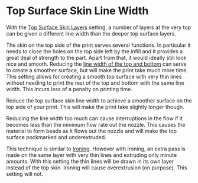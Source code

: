 Top Surface Skin Line Width
====
With the [Top Surface Skin Layers](roofing_layer_count.md) setting, a number of layers at the very top can be given a different line width than the deeper top surface layers.

The skin on the top side of the print serves several functions. In particular it needs to close the holes on the top side left by the infill and it provides a great deal of strength to the part. Apart from that, it would ideally still look nice and smooth. Reducing the [line width of the top and bottom](skin_line_width.md) can serve to create a smoother surface, but will make the print take much more time. This setting allows for creating a smooth top surface with very thin lines without needing to print the rest of the top and bottom with the same line width. This incurs less of a penalty on printing time.

Reduce the top surface skin line width to achieve a smoother surface on the top side of your print. This will make the print take slightly longer though.

Reducing the line width too much can cause interruptions in the flow if it becomes less than the minimum flow rate out the nozzle. This causes the material to form beads as it flows out the nozzle and will make the top surface pockmarked and underextruded.

This technique is similar to [Ironing](ironing_enabled.md). However with Ironing, an extra pass is made on the same layer with very thin lines and extruding only minute amounts. With this setting the thin lines will be drawn in its own layer instead of the top skin. Ironing will cause overextrusion (on purpose). This setting will not.